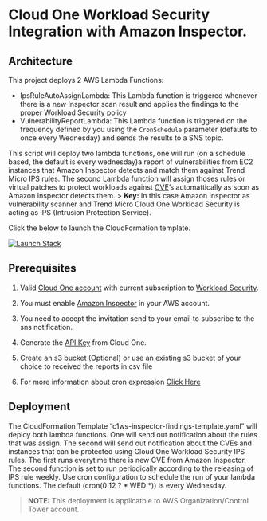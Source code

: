 # Cloud One Workload Security Integration with Amazon Inspector.

## Architecture 
This project deploys 2 AWS Lambda Functions:
* IpsRuleAutoAssignLambda: This Lambda function is triggered whenever there is a new Inspector scan result and applies the findings to the proper Workload Security policy
*  VulnerabilityReportLambda: This Lambda function is triggered on the frequency defined by you using the `CronSchedule` parameter (defaults to once every Wednesday) and sends the results to a SNS topic.

This script will deploy two lambda functions, one will run (on a schedule based, the default is every wednesday)a report of vulnerabilities from EC2 instances that Amazon Inspector detects and match them against Trend Micro IPS rules. The second Lambda function will assign thoses rules or virtual patches to protect workloads against [CVE](https://www.cve.org/About/Overview)’s automattically as soon as Amazon Inspector detects them. 
    > **Key:** In this case Amazon Inspector as vulnerability scanner and Trend Micro Cloud One Workload Security is acting as IPS (Intrusion Protection Service).

Click the below to launch the CloudFormation template.

[![Launch Stack](https://cdn.rawgit.com/buildkite/cloudformation-launch-stack-button-svg/master/launch-stack.svg)](https://console.aws.amazon.com/cloudformation/home#/stacks/new?stackName=c1ws-inspector-findings-protectionV2&templateURL=https://cloudone-community.s3.us-east-1.amazonaws.com/latest/Workload-Security/Integration/aws-python-amazon-inspector-integration-v2/templates/c1ws-inspector-findings-template.yaml) 

## Prerequisites

1. Valid [Cloud One account](https://cloudone.trendmicro.com/trial) with current subscription to [Workload Security](https://aws.amazon.com/marketplace/pp/prodview-g232pyu6l55l4).

2. You must enable [Amazon Inspector](https://docs.aws.amazon.com/inspector/latest/user/getting_started_tutorial.html) in your AWS account.

3. You need to accept the invitation send to your email to subscribe to the sns notification.

4. Generate the [API Key](https://cloudone.trendmicro.com/docs/identity-and-account-management/c1-api-key/) from Cloud One.

5. Create an s3 bucket (Optional) or use an existing s3 bucket of your choice to received the reports in csv file

6. For more information about cron expression [Click Here](https://www.designcise.com/web/tutorial/how-to-fix-parameter-scheduleexpression-is-not-valid-serverless-error)

 ## Deployment

The CloudFormation Template “c1ws-inspector-findings-template.yaml” will deploy both lambda functions. One will send out notification about the rules that was assign. The second will send out notification about the CVEs and instances that can be protected using Cloud One Workload Security IPS rules. The first runs everytime there is new CVE from Amazon Inspector.
The second function is set to run periodically according to the releasing of IPS rule weekly.
Use cron configuration to schedule the run of your lambda functions. The default (cron(0 12 ? * WED *)) is every Wednesday.

> **NOTE:** 
    This deployment is applicatble to AWS Organization/Control Tower account.
